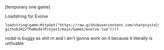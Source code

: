 [temporary one game]

Loadstring for Evolve
```
loadstring(game:HttpGet("https://raw.githubusercontent.com/sharpcystals-github342/TheNodalProject/main/Games/evolve.lua"))()
```


nodal is buggy as shit rn and i ain't gonna work on it because it literally is unfixable
